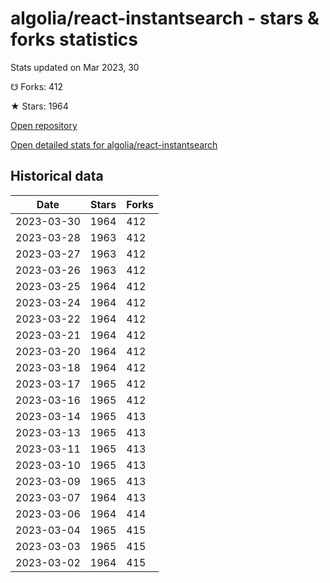 # algolia/react-instantsearch - stars & forks statistics

Stats updated on Mar 2023, 30

☋ Forks: 412

★ Stars: 1964

[Open repository](https://github.com/algolia/react-instantsearch)

[Open detailed stats for algolia/react-instantsearch](https://reviewgithub.com/rep/algolia/react-instantsearch)

## Historical data
| Date | Stars | Forks |
|------|-------|-------|
| 2023-03-30 | 1964 | 412 | 
| 2023-03-28 | 1963 | 412 | 
| 2023-03-27 | 1963 | 412 | 
| 2023-03-26 | 1963 | 412 | 
| 2023-03-25 | 1964 | 412 | 
| 2023-03-24 | 1964 | 412 | 
| 2023-03-22 | 1964 | 412 | 
| 2023-03-21 | 1964 | 412 | 
| 2023-03-20 | 1964 | 412 | 
| 2023-03-18 | 1964 | 412 | 
| 2023-03-17 | 1965 | 412 | 
| 2023-03-16 | 1965 | 412 | 
| 2023-03-14 | 1965 | 413 | 
| 2023-03-13 | 1965 | 413 | 
| 2023-03-11 | 1965 | 413 | 
| 2023-03-10 | 1965 | 413 | 
| 2023-03-09 | 1965 | 413 | 
| 2023-03-07 | 1964 | 413 | 
| 2023-03-06 | 1964 | 414 | 
| 2023-03-04 | 1965 | 415 | 
| 2023-03-03 | 1965 | 415 | 
| 2023-03-02 | 1964 | 415 | 

